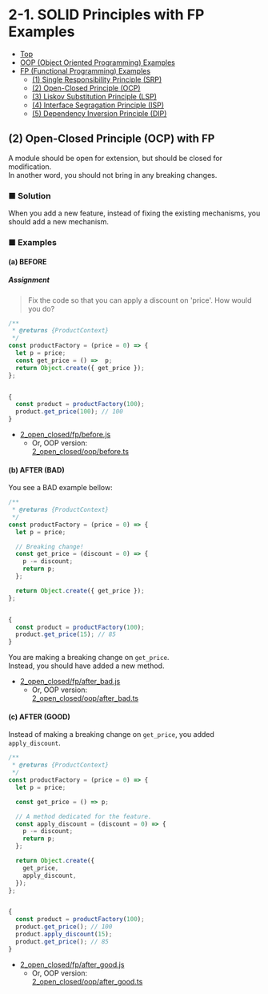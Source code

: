# 2-1. SOLID Principles with FP Examples

- [Top](../../README.md)
- [OOP (Object Oriented Programming) Examples](../oop/oop.md)
- [FP (Functional Programming) Examples](./fp.md)
  - [(1) Single Responsibility Principle (SRP)](1_single_responsibility.md)
  - [(2) Open-Closed Principle (OCP)](2_open_closed.md)
  - [(3) Liskov Substitution Principle (LSP)](3_liskov_substitution.md)
  - [(4) Interface Segragation Principle (ISP)](4_interface_segragation.md)
  - [(5) Dependency Inversion Principle (DIP)](5_dependency_inversion.md)

## (2) Open-Closed Principle (OCP) with FP

A module should be open for extension, but should be closed for modification.  
In another word, you should not bring in any breaking changes.

### ■ Solution

When you add a new feature, instead of fixing the existing mechanisms,
you should add a new mechanism.

### ■ Examples

#### (a) BEFORE

##### Assignment

> Fix the code so that you can apply a discount on 'price'.
> How would you do?

```js
/**
 * @returns {ProductContext}
 */
const productFactory = (price = 0) => {
  let p = price;
  const get_price = () =>  p;
  return Object.create({ get_price });
};


{
  const product = productFactory(100);
  product.get_price(100); // 100
}
```

- [2_open_closed/fp/before.js](../../src/2_open_closed/fp/before.js)
  - Or, OOP version:  
[2_open_closed/oop/before.ts](../../src/2_open_closed/oop/before.ts)


#### (b) AFTER (BAD)

You see a BAD example bellow:

```js
/**
 * @returns {ProductContext}
 */
const productFactory = (price = 0) => {
  let p = price;

  // Breaking change!
  const get_price = (discount = 0) => {
    p -= discount;
    return p;
  };

  return Object.create({ get_price });
};


{
  const product = productFactory(100);
  product.get_price(15); // 85
}
```

You are making a breaking change on `get_price`.  
Instead, you should have added a new method.

- [2_open_closed/fp/after_bad.js](../../src/2_open_closed/fp/after_bad.js)
  - Or, OOP version:  
[2_open_closed/oop/after_bad.ts](../../src/2_open_closed/oop/after_bad.ts)


#### (c) AFTER (GOOD)

Instead of making a breaking change on `get_price`,
you added `apply_discount`.

```js
/**
 * @returns {ProductContext}
 */
const productFactory = (price = 0) => {
  let p = price;

  const get_price = () => p;

  // A method dedicated for the feature.
  const apply_discount = (discount = 0) => {
    p -= discount;
    return p;
  };

  return Object.create({
    get_price,
    apply_discount,
  });
};


{
  const product = productFactory(100);
  product.get_price(); // 100
  product.apply_discount(15);
  product.get_price(); // 85
}
```

- [2_open_closed/fp/after_good.js](../../src/2_open_closed/fp/after_good.js)
  - Or, OOP version:  
[2_open_closed/oop/after_good.ts](../../src/2_open_closed/oop/after_good.ts)
